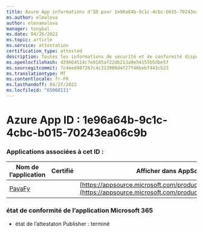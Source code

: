 ```yaml
---
title: Azure App informations d’ID pour 1e96a64b-9c1c-4cbc-b015-70243ea06c9b
ms.author: elmalova
author: elenamalova
manager: tonybal
ms.date: 04/26/2022
ms.topic: article
ms.service: attestation
certification_type: attested
description: Toutes les informations de sécurité et de conformité disponibles pour 1e96a64b-9c1c-4cbc-b015-70243ea06c9b.
ms.openlocfilehash: 429664514c7e9105af22db213a9e54155b5dbe5f
ms.sourcegitcommit: 7c4eed407267c4c313909d4f27f46bebf443cb23
ms.translationtype: MT
ms.contentlocale: fr-FR
ms.lasthandoff: 04/27/2022
ms.locfileid: "65068111"
---
```

# <a name="azure-app-id-1e96a64b-9c1c-4cbc-b015-70243ea06c9b"></a>Azure App ID : 1e96a64b-9c1c-4cbc-b015-70243ea06c9b


### <a name="apps-associated-with-this-id"></a>Applications associées à cet ID :
| **Nom de l’application** | **Certifié** | **Afficher dans AppSource** |
|--------------|---------------|-----------------------|
| [PayaFy](../forward/WA200003397.md) |  | [https://appsource.microsoft.com/product/office/WA200003397](https://appsource.microsoft.com/product/office/WA200003397) |

### <a name="microsoft-365-app-compliance-status"></a>état de conformité de l’application Microsoft 365
- état de l’attestaton Publisher : terminé
